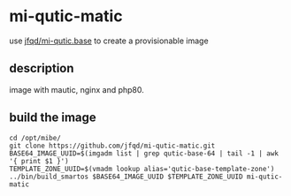 # mi-qutic-matic

use [jfqd/mi-qutic.base](https://github.com/jfqd/mi-qutic-base) to create a provisionable image

## description

image with mautic, nginx and php80.

## build the image

```
cd /opt/mibe/
git clone https://github.com/jfqd/mi-qutic-matic.git
BASE64_IMAGE_UUID=$(imgadm list | grep qutic-base-64 | tail -1 | awk '{ print $1 }')
TEMPLATE_ZONE_UUID=$(vmadm lookup alias='qutic-base-template-zone')
../bin/build_smartos $BASE64_IMAGE_UUID $TEMPLATE_ZONE_UUID mi-qutic-matic
```
